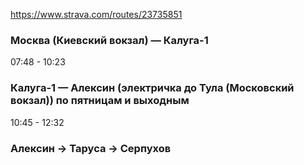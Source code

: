 
https://www.strava.com/routes/23735851

### Москва (Киевский вокзал) — Калуга-1 
07:48 - 10:23 

### Калуга-1 — Алексин  (электричка до Тула (Московский вокзал)) по пятницам и выходным
10:45 - 12:32


### Алексин -> Таруса -> Серпухов
 





